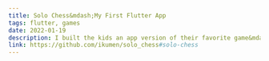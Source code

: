 ```yaml
---
title: Solo Chess&mdash;My First Flutter App
tags: flutter, games
date: 2022-01-19
description: I built the kids an app version of their favorite game&mdash;Thinkfun's Solitaire Chess, using the Flutter framework
link: https://github.com/ikumen/solo_chess#solo-chess
---
```

